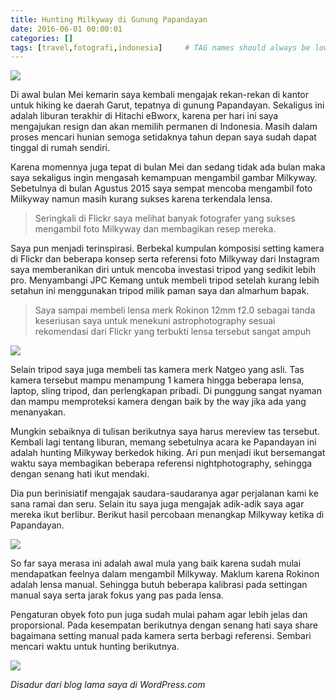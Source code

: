 ```yaml
---
title: Hunting Milkyway di Gunung Papandayan
date: 2016-06-01 00:00:01
categories: []
tags: [travel,fotografi,indonesia]     # TAG names should always be lowercase
---
```

![](https://lh3.googleusercontent.com/pw/AP1GczNB0QGjPYQC6-YJFMDzu3JXg-CRD53nNL3KH0yrNP2XJJzRcsoB8y1zDvKqbDeHUbeRyxCeZmVTeTzQrINP8pgiiJIdV7jOvXvxQEjEqOQ3y6bqaueZlRZ6EAfkeHHe5W2tiVTOhNl_XI6WPRcXxH2yVQ=w2880-h1234-s-no?authuser=0)

Di awal bulan Mei kemarin saya kembali mengajak rekan-rekan di kantor untuk hiking ke daerah Garut, tepatnya di gunung Papandayan. Sekaligus ini adalah liburan terakhir di Hitachi eBworx, karena per hari ini saya mengajukan resign dan akan memilih permanen di Indonesia. Masih dalam proses mencari hunian semoga setidaknya tahun depan saya sudah dapat tinggal di rumah sendiri.

Karena momennya juga tepat di bulan Mei dan sedang tidak ada bulan maka saya sekaligus ingin mengasah kemampuan mengambil gambar Milkyway. Sebetulnya di bulan Agustus 2015 saya sempat mencoba mengambil foto Milkyway namun masih kurang sukses karena terkendala lensa. 

> Seringkali di Flickr saya melihat banyak fotografer yang sukses mengambil foto Milkyway dan membagikan resep mereka.

Saya pun menjadi terinspirasi. Berbekal kumpulan komposisi setting kamera di Flickr dan beberapa konsep serta referensi foto Milkyway dari Instagram saya memberanikan diri untuk mencoba investasi tripod yang sedikit lebih pro. Menyambangi JPC Kemang untuk membeli tripod setelah kurang lebih setahun ini menggunakan tripod milik paman saya dan almarhum bapak.

> Saya sampai membeli lensa merk Rokinon 12mm f2.0 sebagai tanda keseriusan saya untuk menekuni astrophotography sesuai rekomendasi dari Flickr yang terbukti lensa tersebut sangat ampuh

![](https://lh3.googleusercontent.com/pw/AP1GczPp813DaOUC8cIpY43x6RfNob7QFyXn_nEq53ubzRMK7a4FY5ItHJtzgST9OShKE5XWs7FQMR63q1zCPT_1PDjS9_NqSTOleJAlZleNeHeckuyn4u3tFI9bgaVA4kAs78PwKnrzG84WDKXVxRATs1p9eg=w970-h1478-s-no?authuser=0)

Selain tripod saya juga membeli tas kamera merk Natgeo yang asli. Tas kamera tersebut mampu menampung 1 kamera hingga beberapa lensa, laptop, sling tripod, dan perlengkapan pribadi. Di punggung sangat nyaman dan mampu memproteksi kamera dengan baik by the way jika ada yang menanyakan.

Mungkin sebaiknya di tulisan berikutnya saya harus mereview tas tersebut. Kembali lagi tentang liburan, memang sebetulnya acara ke Papandayan ini adalah hunting Milkyway berkedok hiking. Ari pun menjadi ikut bersemangat waktu saya membagikan beberapa referensi nightphotography, sehingga dengan senang hati ikut mendaki.

Dia pun berinisiatif mengajak saudara-saudaranya agar perjalanan kami ke sana ramai dan seru. Selain itu saya juga mengajak adik-adik saya agar mereka ikut berlibur. Berikut hasil percobaan menangkap Milkyway ketika di Papandayan.

![](https://lh3.googleusercontent.com/pw/AP1GczO1WbiXm3d2JIc7-kqKKhtBHEZbf8w2VajbJDDYVFYIdYrqhCDRoT5orgap51Nf3tusVF4dBNBb4tXa7-TsbsijiYFCjt8PSBu2IyuHfRjEdejPkgn9rhV-_kB51RrXlYB_QMn6zPJ5uc7EQ5MFYR8FqA=w2654-h1478-s-no?authuser=0)

So far saya merasa ini adalah awal mula yang baik karena sudah mulai mendapatkan feelnya dalam mengambil Milkyway. Maklum karena Rokinon adalah lensa manual. Sehingga butuh beberapa kalibrasi pada settingan manual saya serta jarak fokus yang pas pada lensa.

Pengaturan obyek foto pun juga sudah mulai paham agar lebih jelas dan proporsional. Pada kesempatan berikutnya dengan senang hati saya share bagaimana setting manual pada kamera serta berbagi referensi. Sembari mencari waktu untuk hunting berikutnya.

![](https://lh3.googleusercontent.com/pw/AP1GczP12WGdbvE7w_xc7kgbnUS17iblPo-RT9f1d50MzAFf9F1vpUF-rSEJ8vyKcJs8jde4p7U4UTQ96WdyOpQSQW3T6nMSydlC9PH5PATVylteHVZ_Ir8lN8Dvsq0K56s0H78GIgGsrq5VzqWw2qkjtnmywQ=w2706-h1478-s-no?authuser=0)

_Disadur dari blog lama saya di WordPress.com_